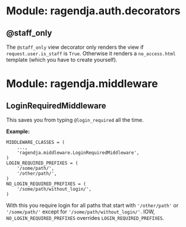 # Module: ragendja.auth.decorators #

## @staff\_only ##

The `@staff_only` view decorator only renders the view if `request.user.is_staff` is `True`. Otherwise it renders a `no_access.html` template (which you have to create yourself).


# Module: ragendja.middleware #

## LoginRequiredMiddleware ##

This saves you from typing `@login_required` all the time.

**Example:**
```
MIDDLEWARE_CLASSES = (
    ...,
    'ragendja.middleware.LoginRequiredMiddleware',
)
LOGIN_REQUIRED_PREFIXES = (
    '/some/path/',
    '/other/path/',
)
NO_LOGIN_REQUIRED_PREFIXES = (
    '/some/path/without_login/',
)
```
With this you require login for all paths that start with `'/other/path'` or `'/some/path/'` except for `'/some/path/without_login/'`. IOW, `NO_LOGIN_REQUIRED_PREFIXES` overrides `LOGIN_REQUIRED_PREFIXES`.